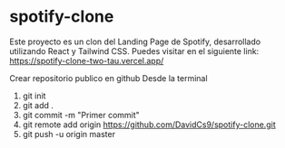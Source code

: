 # spotify-clone

Este proyecto es un clon del Landing Page de Spotify, desarrollado utilizando React y Tailwind CSS.
Puedes visitar en el siguiente link: https://spotify-clone-two-tau.vercel.app/

Crear repositorio publico en github
Desde la terminal 
1. git init
2. git add .
3. git commit -m "Primer commit"
4. git remote add origin https://github.com/DavidCs9/spotify-clone.git
5. git push -u origin master
